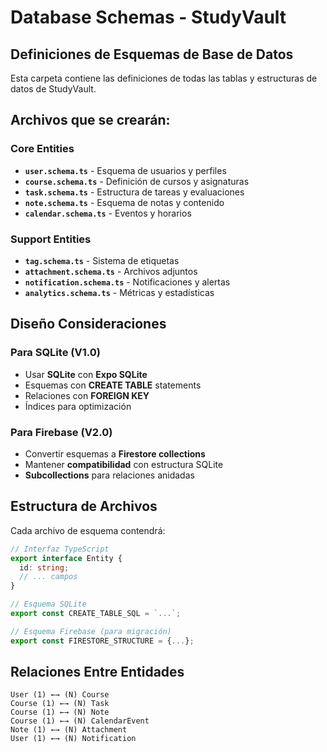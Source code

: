 # Database Schemas - StudyVault

## Definiciones de Esquemas de Base de Datos

Esta carpeta contiene las definiciones de todas las tablas y estructuras de datos de StudyVault.

## Archivos que se crearán:

### Core Entities
- **`user.schema.ts`** - Esquema de usuarios y perfiles
- **`course.schema.ts`** - Definición de cursos y asignaturas
- **`task.schema.ts`** - Estructura de tareas y evaluaciones
- **`note.schema.ts`** - Esquema de notas y contenido
- **`calendar.schema.ts`** - Eventos y horarios

### Support Entities
- **`tag.schema.ts`** - Sistema de etiquetas
- **`attachment.schema.ts`** - Archivos adjuntos
- **`notification.schema.ts`** - Notificaciones y alertas
- **`analytics.schema.ts`** - Métricas y estadísticas

## Diseño Consideraciones

### Para SQLite (V1.0)
- Usar **SQLite** con **Expo SQLite**
- Esquemas con **CREATE TABLE** statements
- Relaciones con **FOREIGN KEY**
- Índices para optimización

### Para Firebase (V2.0)
- Convertir esquemas a **Firestore collections**
- Mantener **compatibilidad** con estructura SQLite
- **Subcollections** para relaciones anidadas

## Estructura de Archivos

Cada archivo de esquema contendrá:
```typescript
// Interfaz TypeScript
export interface Entity {
  id: string;
  // ... campos
}

// Esquema SQLite
export const CREATE_TABLE_SQL = `...`;

// Esquema Firebase (para migración)
export const FIRESTORE_STRUCTURE = {...};
```

## Relaciones Entre Entidades

```
User (1) ←→ (N) Course
Course (1) ←→ (N) Task
Course (1) ←→ (N) Note  
Course (1) ←→ (N) CalendarEvent
Note (1) ←→ (N) Attachment
User (1) ←→ (N) Notification
```
